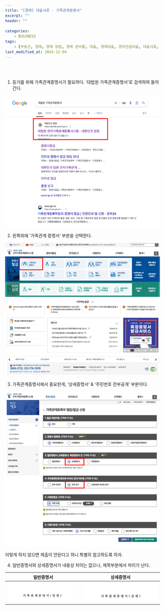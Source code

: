 ```yaml
---
title: "[경매] 대출서류 - 가족관계증명서"
excerpt: ""
header: ""

categories:
    - BUSINESS
tags:
    - [부동산, 경매, 경매 방법, 경매 준비물, 대출, 경매대출, 경락잔금대출, 대출서류, 경락대출 서류, 경매 대출 서류]
last_modified_at: 2024-12-04
---
```

<br><br>

1. 등기를 위해 가족관계증명서가 필요하다. ‘대법원 가족관계증명서’로 검색하여 들어간다.


![0](/upload/2024-12-04-대출서류_-_가족관계증명서.md/0.png)


2. 왼쪽위에 ‘가족관계 증명서’ 부분을 선택한다.


![1](/upload/2024-12-04-대출서류_-_가족관계증명서.md/1.png)


3. 가족관계증명서에서 중요한게, ‘상세증명서’ & ‘주민번호 전부공개’ 부분이다.


![2](/upload/2024-12-04-대출서류_-_가족관계증명서.md/2.png)


이렇게 하지 않으면 제출이 안된다고 하니 특별히 참고하도록 하자.


4. 일반증명서와 상세증명서가 내용상 차이는 없으나, 제목부분에서 차이가 난다.


| 일반증명서 | 상세증명서 |
| ----- | ----- |
|![3](/upload/2024-12-04-대출서류_-_가족관계증명서.md/3.png)|![4](/upload/2024-12-04-대출서류_-_가족관계증명서.md/4.png)|



